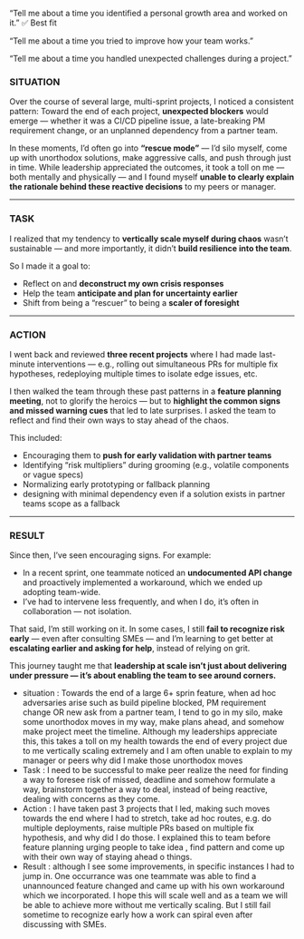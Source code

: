 “Tell me about a time you identified a personal growth area and worked on it.” ✅ Best fit

“Tell me about a time you tried to improve how your team works.”

“Tell me about a time you handled unexpected challenges during a project.”

### **SITUATION**

Over the course of several large, multi-sprint projects, I noticed a consistent pattern:
Toward the end of each project, **unexpected blockers** would emerge — whether it was a CI/CD pipeline issue, a late-breaking PM requirement change, or an unplanned dependency from a partner team.

In these moments, I’d often go into **“rescue mode”** — I’d silo myself, come up with unorthodox solutions, make aggressive calls, and push through just in time. While leadership appreciated the outcomes, it took a toll on me — both mentally and physically — and I found myself **unable to clearly explain the rationale behind these reactive decisions** to my peers or manager.

---

### **TASK**

I realized that my tendency to **vertically scale myself during chaos** wasn’t sustainable — and more importantly, it didn’t **build resilience into the team**.

So I made it a goal to:

* Reflect on and **deconstruct my own crisis responses**
* Help the team **anticipate and plan for uncertainty earlier**
* Shift from being a “rescuer” to being a **scaler of foresight**

---

### **ACTION**

I went back and reviewed **three recent projects** where I had made last-minute interventions — e.g., rolling out simultaneous PRs for multiple fix hypotheses, redeploying multiple times to isolate edge issues, etc.

I then walked the team through these past patterns in a **feature planning meeting**, not to glorify the heroics — but to **highlight the common signs and missed warning cues** that led to late surprises. I asked the team to reflect and find their own ways to stay ahead of the chaos.

This included:

* Encouraging them to **push for early validation with partner teams**
* Identifying “risk multipliers” during grooming (e.g., volatile components or vague specs)
* Normalizing early prototyping or fallback planning
* designing with minimal dependency even if a solution exists in partner teams scope as a fallback

---

### **RESULT**

Since then, I’ve seen encouraging signs. For example:

* In a recent sprint, one teammate noticed an **undocumented API change** and proactively implemented a workaround, which we ended up adopting team-wide.
* I’ve had to intervene less frequently, and when I do, it’s often in collaboration — not isolation.

That said, I’m still working on it. In some cases, I still **fail to recognize risk early** — even after consulting SMEs — and I’m learning to get better at **escalating earlier and asking for help**, instead of relying on grit.

This journey taught me that **leadership at scale isn’t just about delivering under pressure — it’s about enabling the team to see around corners.**


- situation :
    Towards the end of a large 6+ sprin feature, when ad hoc adversaries arise such as build pipeline blocked, PM requirement change OR new ask from a partner team, I tend to go in my silo, make some unorthodox moves in my way, make plans ahead, and somehow make project meet the timeline. Although my leaderships appreciate this, this takes a toll on my health towards the end of every project due to me vertically scaling extremely and I am often unable to explain to my manager or peers why did I make those unorthodox moves
- Task :
    I need to be successful to make peer realize the need for finding a way to foresee risk of missed, deadline  and somehow formulate a way, brainstorm together a way to deal, instead of being reactive, dealing with concerns as they come.
- Action :
    I have taken past 3 projects that I led, making such moves towards the end where I had to stretch, take ad hoc routes, e.g. do multiple deployments, raise multiple PRs based on multiple fix hypothesis, and why did I do those. I explained this to team before feature planning urging people to take idea , find pattern and come up with their own way of staying ahead o things.
- Result : 
    although I see some improvements, in  specific instances I had to jump in. One occurrance was one teammate was able to find a unannounced feature changed and came up with his own workaround which we incorporated. I hope this will scale well and as a team we will be able to achieve more without me vertically scaling. But I still fail sometime to recognize early how a work can spiral even after discussing with SMEs.